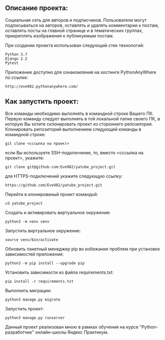 ## **Описание проекта:**

Социальная сеть для авторов и подписчиков. Пользователи могут подписываться на авторов, оставлять и удалять комментарии к постам, оставлять посты на главной странице и в тематических группах, прикреплять изображения к публикуемым постам.

При создании проекта использован следующий стек технологий:
```
Python 3.7
Django 2.2
Pytest
```

Приложение доступно для ознакомления на хостинге PythonAnyWhere по ссылке:

```
http://eve982.pythonanywhere.com/
```

## **Как запустить проект:**
Все команды необходимо выполнять в командной строке Вашего ПК. Первую команду следует выполнять в той локальной папке своего ПК, в которую Вы хотите склонировать проект из стороннего репозитория.
Клонировать репозиторий выполнением следующей команды в командной строке:

```
git clone <сссылка на проект>
```
если Вы используете SSH-подключение, то, вместо <сссылка на проект>, укажите:

```
git clone git@github.com:Eve982/yatube_project.git
```
для HTTPS-подключений укажите следующую ссылку:

```
https://github.com/Eve982/yatube_project.git
```
Перейти в клонированый проект командой:

```
cd yatube_project
```
Cоздать и активировать виртуальное окружение:

```
python3 -m venv venv
```
Запустить виртуальное окружение:

```
source venv/bin/activate
```
Обновить пакетный менеджер pip во избежание проблем при установке зависимостей приложения:

```
python3 -m pip install --upgrade pip
```
Установить зависимости из файла requirements.txt:

```
pip install -r requirements.txt
```
Выполнить миграции:

```
python3 manage.py migrate
```

Запустить проект:

```
python3 manage.py runserver
```
Данный проект реализован мною в рамках обучения на курсе "Python-разработчик" онлайн-школы Яндекс Практикум.